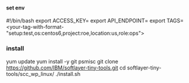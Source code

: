 

#### set env
#!/bin/bash
export ACCESS_KEY=<replace-access-key>
export API_ENDPOINT=<replace-endpoint>
export TAGS=<your-tag-with-format-"setup:test,os:centos6,project:roe,location:us,role:ops">

### install 
yum update
yum install -y git psmisc
git clone https://github.com/IBM/softlayer-tiny-tools.git
cd softlayer-tiny-tools/scc_wp_linux/
./install.sh